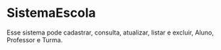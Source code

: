 # SistemaEscola
Esse sistema pode cadastrar, consulta, atualizar, listar e excluir, Aluno, Professor e Turma.
